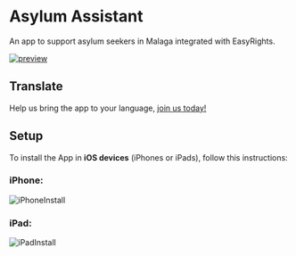 # Asylum Assistant

An app to support asylum seekers in Malaga integrated with EasyRights.

[![preview][1]][1]

## Translate

Help us bring the app to your language, [join us today!][2]

## Setup

To install the App in **iOS devices** (iPhones or iPads), follow this instructions:

### iPhone:

![iPhoneInstall](https://raw.githubusercontent.com/FANMixco/AsylumAssistant/main/pwa-installer-iOS-instructions/iPhone.gif)

### iPad:

![iPadInstall](https://raw.githubusercontent.com/FANMixco/AsylumAssistant/main/pwa-installer-iOS-instructions/iPad.gif)


  [1]: https://i.stack.imgur.com/LA88l.jpg
  [2]: https://poeditor.com/join/project?hash=qk3IReAUU3
